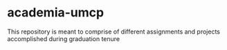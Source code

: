 # academia-umcp
This repository is meant to comprise of different assignments and projects accomplished during graduation tenure
